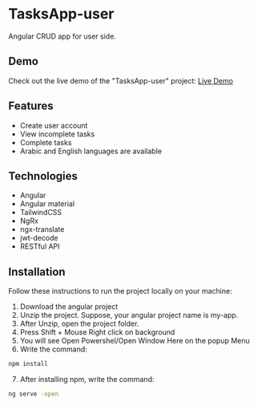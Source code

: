 # TasksApp-user
Angular CRUD app for user side.

## Demo
Check out the live demo of the "TasksApp-user" project: [Live Demo](https://tasks-user-app-angular.netlify.app)

## Features
- Create user account
- View incomplete tasks
- Complete tasks
- Arabic and English languages are available

## Technologies
- Angular
- Angular material
- TailwindCSS
- NgRx
- ngx-translate
- jwt-decode
- RESTful API

## Installation
Follow these instructions to run the project locally on your machine:

1. Download the angular project
2. Unzip the project. Suppose, your angular project name is my-app.
3. After Unzip, open the project folder.
4. Press Shift + Mouse Right click on background
5. You will see Open Powershel/Open Window Here on the popup Menu
6. Write the command:
```bash
npm install
```
7. After installing npm, write the command:
```bash
ng serve -open
```
